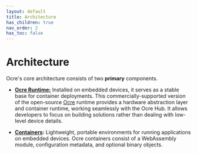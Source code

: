 ```yaml
---
layout: default
title: Architecture
has_children: true
nav_order: 2
has_toc: false
---
```


# Architecture

Ocre's core architecture consists of two **primary** components.

- **[Ocre Runtime:](../architecture/runtime/)** Installed on embedded devices, it serves as a stable base for container deployments. This commercially-supported version of the open-source [Ocre](https://lfedge.org/projects/ocre/) runtime provides a hardware abstraction layer and container runtime, working seamlessly with the Ocre Hub. It allows developers to focus on building solutions rather than dealing with low-level device details.

- **[Containers](../architecture/containers/):** Lightweight, portable environments for running applications on embedded devices. Ocre containers consist of a WebAssembly module, configuration metadata, and optional binary objects. 